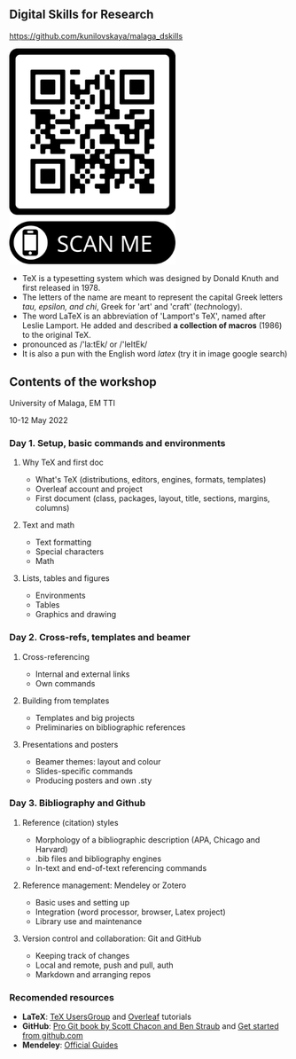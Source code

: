 ## Digital Skills for Research

https://github.com/kunilovskaya/malaga_dskills


<img src="https://github.com/kunilovskaya/malaga_dskills/blob/master/contents/malaga_dskills_qr.png" width="300"/>


- TeX is a typesetting system which was designed by Donald Knuth and first released in 1978.
- The letters of the name are meant to represent the capital Greek letters *tau, epsilon, and chi*, Greek for 'art' and 'craft' (*tech*nology).
- The word LaTeX is an abbreviation of 'Lamport's TeX', named after Leslie Lamport. He added and described **a collection of macros** (1986) to the original TeX.
- pronounced as /'la:tEk/ or /'leItEk/
- It is also a pun with the English word *latex* (try it in image google search)


## Contents of the workshop

University of Malaga, EM TTI 

10-12 May 2022


### Day 1. Setup, basic commands and environments

1.  Why TeX and first doc
    -   What's TeX (distributions, editors, engines,
        formats, templates)
    -   Overleaf account and project
    -   First document (class, packages, layout, title, sections,
        margins, columns)

2.  Text and math
    -   Text formatting
    -   Special characters
    -   Math

3.  Lists, tables and figures
    -   Environments
    -   Tables
    -   Graphics and drawing

### Day 2. Cross-refs, templates and beamer

1. Cross-referencing
    - Internal and external links
    - Own commands

2. Building from templates
    - Templates and big projects
    - Preliminaries on bibliographic references
   
3. Presentations and posters
    -   Beamer themes: layout and colour
    -   Slides-specific commands
    -   Producing posters and own .sty
    

### Day 3. Bibliography and Github

1.  Reference (citation) styles
    - Morphology of a bibliographic description (APA, Chicago and Harvard)
    - .bib files and bibliography engines
    - In-text and end-of-text referencing commands

2.  Reference management: Mendeley or Zotero
    -   Basic uses and setting up
    -   Integration (word processor, browser, Latex project)
    -   Library use and maintenance

3.  Version control and collaboration: Git and GitHub
    - Keeping track of changes
    - Local and remote, push and pull, auth
    - Markdown and arranging repos


### Recomended resources

-   **LaTeX**: [TeX UsersGroup](https://tug.org/begin.html) and
    [Overleaf](https://www.overleaf.com/learn/latex/Learn_LaTeX_in_30_minutes) tutorials
-   **GitHub**: [Pro Git book by Scott Chacon and Ben Straub](https://git-scm.com/book/en/v2) and [Get started from  github.com](https://docs.github.com/en/get-started)
-   **Mendeley**: [Official Guides](https://www.mendeley.com/guides)
